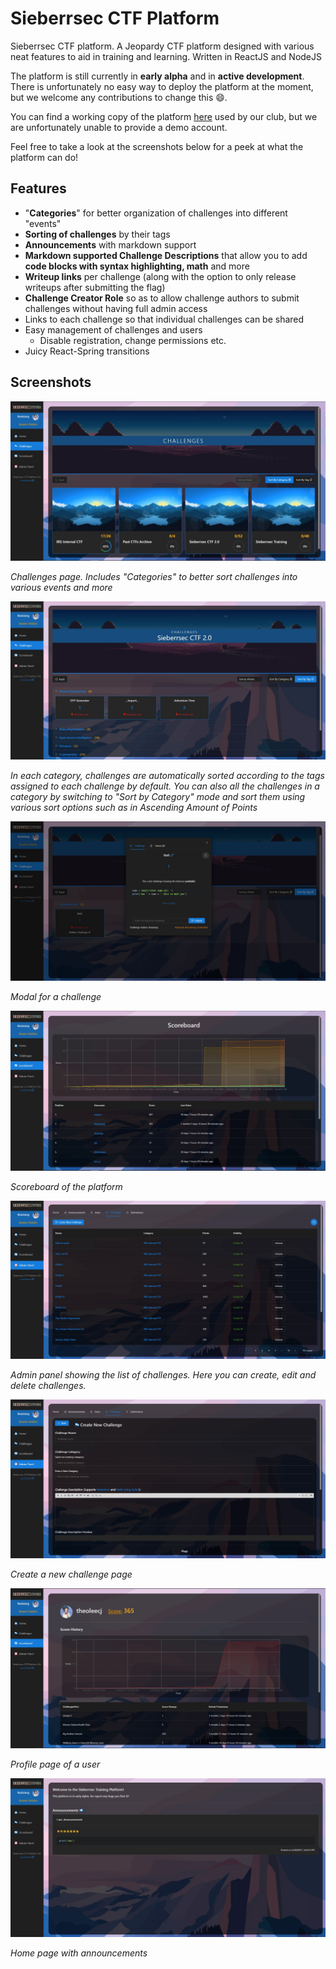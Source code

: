 # Sieberrsec CTF Platform
Sieberrsec CTF platform. A Jeopardy CTF platform designed with various neat features to aid in training and learning. Written in ReactJS and NodeJS

The platform is still currently in **early alpha** and in **active development**. There is unfortunately no easy way to deploy the platform at the moment, but we welcome any contributions to change this :smile:.

You can find a working copy of the platform [here](https://ctfx.irscybersec.tk) used by our club, but we are unfortunately unable to provide a demo account.

Feel free to take a look at the screenshots below for a peek at what the platform can do!

## Features

- "**Categories**" for better organization of challenges into different "events"
- **Sorting of challenges** by their tags
- **Announcements** with markdown support
- **Markdown supported Challenge Descriptions** that allow you to add **code blocks with syntax highlighting, math** and more
- **Writeup links** per challenge (along with the option to only release writeups after submitting the flag)
- **Challenge Creator Role** so as to allow challenge authors to submit challenges without having full admin access
- Links to each challenge so that individual challenges can be shared
- Easy management of challenges and users
  - Disable registration, change permissions etc.
- Juicy React-Spring transitions

## Screenshots

![image](1.jpg)

*Challenges page. Includes "Categories" to better sort challenges into various events and more*

![](5.jpg)

*In each category, challenges are automatically sorted according to the tags assigned to each challenge by default. You can also all the challenges in a category by switching to "Sort by Category" mode and sort them using various sort options such as in Ascending Amount of Points*

![](6.jpg)

*Modal for a challenge*

![](2.jpg)

*Scoreboard of the platform*

![](3.jpg)

*Admin panel showing the list of challenges. Here you can create, edit and delete challenges.*

![](4.jpg)

*Create a new challenge page*

![](7.jpg)

*Profile page of a user*

![](8.jpg)

*Home page with announcements*
